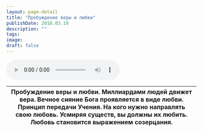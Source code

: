 ```yaml
---
layout: page-detail
title: "Пробуждение веры и любви"
publishDate: 2018.03.19
description: ""
tags:
image:
draft: false
---
```


<audio title="2018.03.19 - Пробуждение веры и любви.mp3" src="/upload/iblock/e08/e0886721785ffc2fb1fb9c3cd43d1a4d.mp3" controls=""></audio>

| Пробуждение веры и любви. Миллиардами людей движет вера. Вечное сияние Бога проявляется в виде любви. Принцип передачи Учения. На кого нужно направлять свою любовь. Усмиряя существ, вы должны их любить. Любовь становится выражением созерцания. |
| --------------------------------------------------------------------------------------------------------------------------------------------------------------------------------------------------------------------------------------------------- |

  

